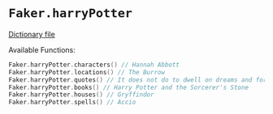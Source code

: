 # `Faker.harryPotter`

[Dictionary file](../src/main/resources/locales/en/harry_potter.yml)

Available Functions:  
```kotlin
Faker.harryPotter.characters() // Hannah Abbott
Faker.harryPotter.locations() // The Burrow
Faker.harryPotter.quotes() // It does not do to dwell on dreams and forget to live.
Faker.harryPotter.books() // Harry Potter and the Sorcerer's Stone
Faker.harryPotter.houses() // Gryffindor
Faker.harryPotter.spells() // Accio
```

